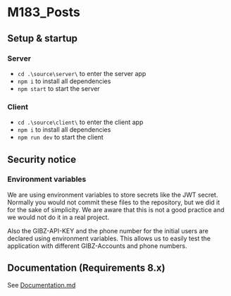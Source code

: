 # M183_Posts

## Setup & startup

### Server

* `cd .\source\server\` to enter the server app
* `npm i` to install all dependencies
* `npm start` to start the server

### Client

* `cd .\source\client\` to enter the client app
* `npm i` to install all dependencies
* `npm run dev` to start the client

## Security notice

### Environment variables

We are using environment variables to store secrets like the JWT secret. Normally you would not commit these files to the repository, but we did it for the sake of simplicity. We are aware that this is not a good practice and we would not do it in a real project.

Also the GIBZ-API-KEY and the phone number for the initial users are declared using environment variables. This allows us to easily test the application with different GIBZ-Accounts and phone numbers.

## Documentation (Requirements 8.x)

See [Documentation.md](Documentation.md)
